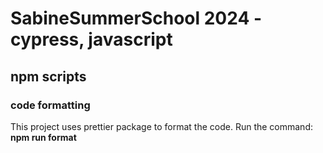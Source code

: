 # SabineSummerSchool 2024 - cypress, javascript


## npm scripts
### code formatting
This project uses prettier package to format the code. Run the command: **npm run format**
